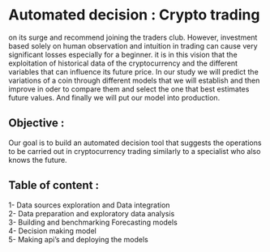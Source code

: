 # Automated decision : Crypto trading

on its surge and recommend joining the traders club. However, investment based solely on human observation and intuition in trading can cause very significant losses especially for a beginner. it is in this vision that the exploitation of historical data of the cryptocurrency and the different variables that can influence its future price.
In our study we will predict the variations of a coin through different models that we will establish and then improve in oder to compare them and select the one that best estimates future values. And finally we will put our model into production.

## Objective : 
Our goal is to build an automated decision tool that suggests the operations to be carried out in cryptocurrency trading similarly to a specialist who also knows the future.

## Table of content :
1- Data sources exploration and Data integration
</br>
2- Data preparation and exploratory data analysis
</br>
3- Building and benchmarking Forecasting models
</br>
4- Decision making model
</br>
5- Making api’s and deploying the models
